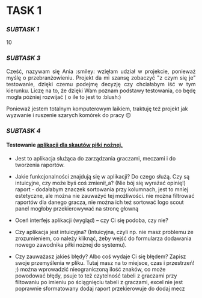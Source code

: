 # **TASK 1**
### _SUBTASK 1_
10 
### _SUBTASK 3_

<p align="justify">
Cześć, nazywam się Ania :smiley: wzięłam udział w projekcie, ponieważ myślę o przebranżowieniu. Projekt da mi szansę zobaczyć "z czym się je" testowanie,  dzięki czemu podejmę decyzję czy chciałabym iść w tym kierunku. Liczę na to, że dzięki Wam poznam podstawy testowania, co będę mogła później rozwijać 
( o ile to jest to :blush:)</p>

Ponieważ jestem totalnym komputerowym laikiem, traktuję też projekt jak wyzwanie i ruszenie szarych komórek do pracy	:upside_down_face:

### _SUBTASK 4_

#### Testowanie [aplikacji dla skautów piłki nożnej.](https://scouts-test.futbolkolektyw.pl/pl)

- Jest to aplikacja służąca do zarządzania graczami, meczami i do tworzenia raportów.

* Jakie funkcjonalności znajdują się w aplikacji? Do czego służą. Czy są intuicyjne, czy może byś coś zmienił_a? (Nie bój się wyrażać opinię!) raport -  dodałabym znaczek sortowania przy kolumnach, jest to mniej estetyczne, ale można nie zauważyć tej możliwości. nie można filtrować raportów dla danego gracza, nie można ich też sortować logo scout panel mogłoby przekierowywać na stronę głowną 

* Oceń interfejs aplikacji (wygląd) – czy Ci się podoba, czy nie?

* Czy aplikacja jest intuicyjna? (Intuicyjna, czyli np. nie masz problemu ze zrozumieniem, co należy kliknąć, żeby wejść do formularza dodawania nowego zawodnika piłki nożnej do systemu).

* Czy zauważasz jakieś błędy? Albo coś wydaje Ci się błędem? Zapisz swoje przemyślenia w pliku. Tutaj masz na to miejsce, czas i przestrzeń! ;) można wprowadzić nieograniczoną ilość znaków, co może powodować błędy, psuje to też czytelność tabeli z graczami przy filtowaniu po imieniu 
po ściągnięciu tabeli z graczami, excel nie jest poprawnie sformatowany dodaj raport przekierowuje do dodaj mecz
